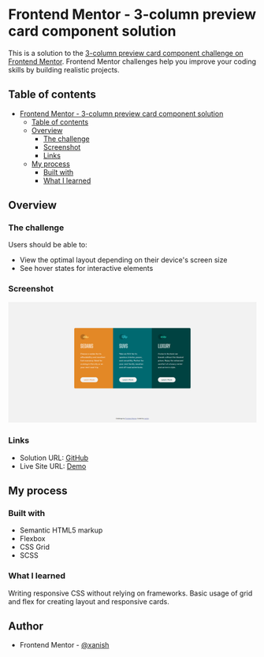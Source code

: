 # Frontend Mentor - 3-column preview card component solution

This is a solution to the [3-column preview card component challenge on Frontend Mentor](https://www.frontendmentor.io/challenges/3column-preview-card-component-pH92eAR2-). Frontend Mentor challenges help you improve your coding skills by building realistic projects. 

## Table of contents

- [Frontend Mentor - 3-column preview card component solution](#frontend-mentor---3-column-preview-card-component-solution)
  - [Table of contents](#table-of-contents)
  - [Overview](#overview)
    - [The challenge](#the-challenge)
    - [Screenshot](#screenshot)
    - [Links](#links)
  - [My process](#my-process)
    - [Built with](#built-with)
    - [What I learned](#what-i-learned)

## Overview

### The challenge

Users should be able to:

- View the optimal layout depending on their device's screen size
- See hover states for interactive elements

### Screenshot

![](./screenshot.png)

### Links

- Solution URL: [GitHub](https://github.com/xanish/frontendmentorio/tree/main/3-column-preview-card-component)
- Live Site URL: [Demo](https://xanish.github.io/frontendmentorio/3-column-preview-card-component/)

## My process

### Built with

- Semantic HTML5 markup
- Flexbox
- CSS Grid
- SCSS

### What I learned

Writing responsive CSS without relying on frameworks. Basic usage of grid and flex for creating layout and responsive cards.

## Author

- Frontend Mentor - [@xanish](https://www.frontendmentor.io/profile/xanish)
